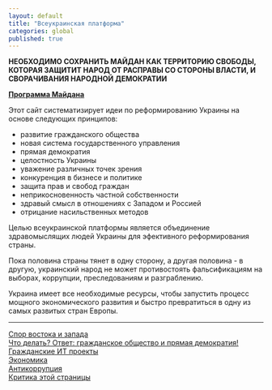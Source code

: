 ```yaml
---
layout: default
title: "Всеукраинская платформа"
categories: global
published: true
---
```

**НЕОБХОДИМО СОХРАНИТЬ МАЙДАН КАК ТЕРРИТОРИЮ СВОБОДЫ, КОТОРАЯ ЗАЩИТИТ НАРОД ОТ РАСПРАВЫ СО СТОРОНЫ ВЛАСТИ, И СВОРАЧИВАНИЯ НАРОДНОЙ ДЕМОКРАТИИ**

**[Программа Майдана][1]**
<br>

Этот сайт систематизирует идеи по реформированию Украины на основе следующих принципов:

 - развитие гражданского общества
 - новая система государственного управления
 - прямая демократия
 - целостность Украины
 - уважение различных точек зрения
 - конкуренция в бизнесе и политике
 - защита прав и свобод граждан
 - неприкосновенность частной собственности
 - здравый смысл в отношениях с Западом и Россией
 - отрицание насильственных методов


Целью всеукраинской платформы является объединение здравомыслящих людей Украины для эфективного реформирования страны.

Пока половина страны тянет в одну сторону, а другая половина - в другую, украинский народ не может противостоять фальсификациям на выборах, коррупции, преследованиям и разграблению.

Украина имеет все необходимые ресурсы, чтобы запустить процесс мощного экономического развития и быстро превратиться в одну из самых развитых стран Европы.


----------

[Спор востока и запада][2]<br>
[Что делать? Ответ: гражданское общество и прямая демократия!][3]<br>
[Гражданские ИТ проекты][4]<br>
[Экономика][5]<br>
[Антикоррупция][6]<br>
[Критика этой страницы][7]
 


  [1]: /global/2013/12/20/maydan_program.html
  [2]: /global/2013/12/01/east_west.html
  [3]: /global/2013/12/18/direct_democracy.html
  [4]: #
  [5]: #
  [6]: #
  [7]: #